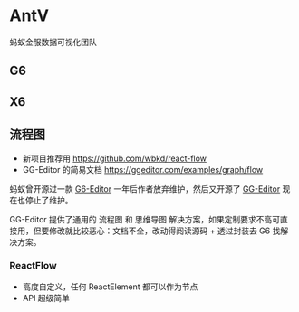 # AntV

蚂蚁金服数据可视化团队

## G6


## X6


## 流程图

* 新项目推荐用 https://github.com/wbkd/react-flow
* GG-Editor 的简易文档 https://ggeditor.com/examples/graph/flow

蚂蚁曾开源过一款 [G6-Editor](https://github.com/antvis/g6-editor) 一年后作者放弃维护，然后又开源了 [GG-Editor](https://github.com/alibaba/GGEditor) 现在也停止了维护。

GG-Editor 提供了通用的 流程图 和 思维导图 解决方案，如果定制要求不高可直接用，但要修改就比较恶心：文档不全，改动得阅读源码 + 透过封装去 G6 找解决方案。


### ReactFlow

* 高度自定义，任何 ReactElement 都可以作为节点
* API 超级简单


